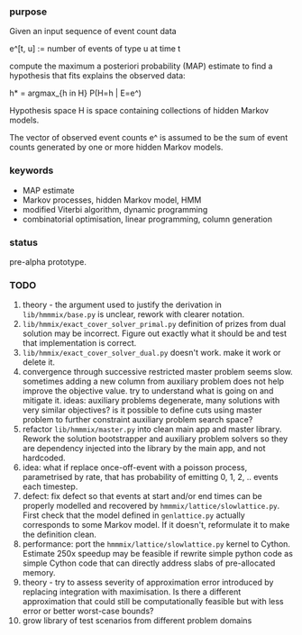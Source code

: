 ### purpose

Given an input sequence of event count data

e^[t, u] := number of events of type u at time t

compute the maximum a posteriori probability (MAP) estimate to find a
hypothesis that fits explains the observed data:

h* = argmax_{h in H} P(H=h | E=e^)

Hypothesis space H is space containing collections of hidden Markov models.

The vector of observed event counts e^ is assumed to be the sum of event
counts generated by one or more hidden Markov models.


### keywords

*   MAP estimate
*   Markov processes, hidden Markov model, HMM
*   modified Viterbi algorithm, dynamic programming
*   combinatorial optimisation, linear programming, column generation


### status

pre-alpha prototype.


### TODO

1.  theory - the argument used to justify the derivation in
    `lib/hmmmix/base.py` is unclear, rework with clearer notation.
2.  `lib/hmmix/exact_cover_solver_primal.py` definition of prizes from dual
    solution may be incorrect. Figure out exactly what it should be and test
    that implementation is correct.
3.  `lib/hmmix/exact_cover_solver_dual.py` doesn't work. make it work or delete
    it.
4.  convergence through successive restricted master problem seems slow.
    sometimes adding a new column from auxiliary problem does not help improve
    the objective value. try to understand what is going on and mitigate it.
    ideas: auxiliary problems degenerate, many solutions with very similar
    objectives?  is it possible to define cuts using master problem to further
    constraint auxiliary problem search space?
5.  refactor `lib/hmmmix/master.py` into clean main app and master library.
    Rework the solution bootstrapper and auxiliary problem solvers so they are
    dependency injected into the library by the main app, and not hardcoded.
6.  idea: what if replace once-off-event with a poisson process, parametrised by
    rate, that has probability of emitting 0, 1, 2, .. events each timestep.
7.  defect: fix defect so that events at start and/or end times can be properly
    modelled and recovered by `hmmmix/lattice/slowlattice.py`. First check that
    the model defined in `genlattice.py` actually corresponds to some Markov
    model. If it doesn't, reformulate it to make the definition clean.
8.  performance: port the `hmmmix/lattice/slowlattice.py` kernel to Cython.
    Estimate 250x speedup may be feasible if rewrite simple python code as
    simple Cython code that can directly address slabs of pre-allocated memory.
9.  theory - try to assess severity of approximation error introduced by
    replacing integration with maximisation. Is there a different approximation
    that could still be computationally feasible but with less error or better
    worst-case bounds?
10. grow library of test scenarios from different problem domains
